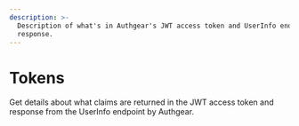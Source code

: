 ```yaml
---
description: >-
  Description of what's in Authgear's JWT access token and UserInfo endpoint
  response.
---
```


# Tokens

Get details about what claims are returned in the JWT access token and response from the UserInfo endpoint by Authgear.
